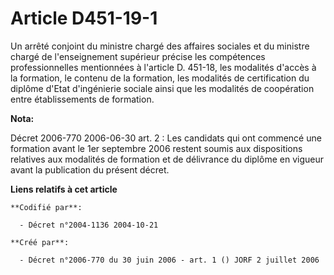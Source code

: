 # Article D451-19-1

Un arrêté conjoint du ministre chargé des affaires sociales et du ministre chargé de l'enseignement supérieur précise les
compétences professionnelles mentionnées à l'article D. 451-18, les modalités d'accès à la formation, le contenu de la
formation, les modalités de certification du diplôme d'Etat d'ingénierie sociale ainsi que les modalités de coopération entre
établissements de formation.

**Nota:**

Décret 2006-770 2006-06-30 art. 2 : Les candidats qui ont commencé une formation avant le 1er septembre 2006 restent soumis
aux dispositions relatives aux modalités de formation et de délivrance du diplôme en vigueur avant la publication du présent
décret.

**Liens relatifs à cet article**

	**Codifié par**:

	  - Décret n°2004-1136 2004-10-21

	**Créé par**:

	  - Décret n°2006-770 du 30 juin 2006 - art. 1 () JORF 2 juillet 2006

